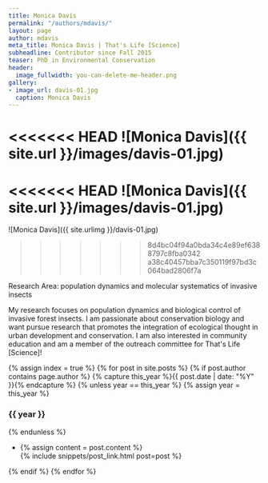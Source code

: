 ```yaml
---
title: Monica Davis
permalink: "/authors/mdavis/"
layout: page
author: mdavis
meta_title: Monica Davis | That's Life [Science]
subheadline: Contributor since Fall 2015
teaser: PhD in Environmental Conservation
header:
  image_fullwidth: you-can-delete-me-header.png
gallery:
- image_url: davis-01.jpg
  caption: Monica Davis
---
```


<<<<<<< HEAD
![Monica Davis]({{ site.url }}/images/davis-01.jpg)
=======
<<<<<<< HEAD
![Monica Davis]({{ site.url }}/images/davis-01.jpg)
=======
![Monica Davis]({{ site.urlimg }}/davis-01.jpg)
>>>>>>> 8d4bc04f94a0bda34c4e89ef6388797c8fba0342
>>>>>>> a38c40457bba7c350119f97bd3c064bad2806f7a

Research Area: population dynamics and molecular systematics of invasive insects

My research focuses on population dynamics and biological control of invasive forest insects. I am passionate about conservation biology and want pursue research that promotes the integration of ecological thought in urban development and conservation. I am also interested in community education and am a member of the outreach committee for That's Life [Science]!

{% assign index = true %}
{% for post in site.posts %}
{% if post.author contains page.author %}
{% capture this_year %}{{ post.date | date: "%Y" }}{% endcapture %}
{% unless year == this_year %}
{% assign year = this_year %}
<h3>{{ year }}</h3>
{% endunless %}
<ul style="list-style-type:disc">
 <li> 
 {% assign content = post.content %} 
 <article>
 {% include snippets/post_link.html post=post %}
 </article>
 </li>
</ul>
{% endif %}
{% endfor %}
